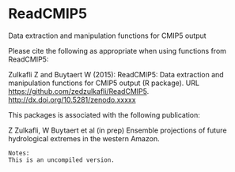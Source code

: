 # ReadCMIP5
Data extraction and manipulation functions for CMIP5 output
    
Please cite the following as appropriate when using functions from ReadCMIP5:
  
  Zulkafli Z and Buytaert W (2015): ReadCMIP5: Data extraction and manipulation functions for CMIP5 output (R package). URL https://github.com/zedzulkafli/ReadCMIP5. http://dx.doi.org/10.5281/zenodo.xxxxx

This packages is associated with the following publication: 
  
  Z Zulkafli, W Buytaert et al (in prep) Ensemble projections of future hydrological extremes in the western Amazon.

    Notes: 
    This is an uncompiled version.  
    
